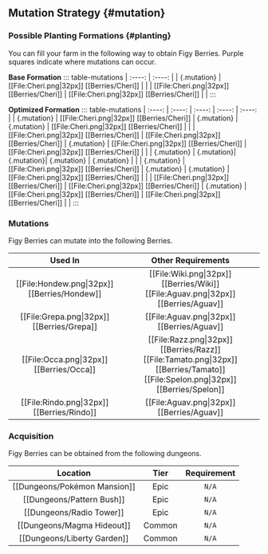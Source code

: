 ## Mutation Strategy {#mutation}

### Possible Planting Formations {#planting}

You can fill your farm in the following way to obtain Figy Berries. Purple squares indicate where mutations can occur.

**Base Formation**
::: table-mutations
| :----: | :----: |
| {.mutation} | [[File:Cheri.png\|32px]] [[Berries/Cheri]] | |
| [[File:Cheri.png\|32px]] [[Berries/Cheri]] | [[File:Cheri.png\|32px]] [[Berries/Cheri]] | |
:::

**Optimized Formation**
::: table-mutations
| :----: | :----: | :----: | :----: | :----: |
| {.mutation} | [[File:Cheri.png\|32px]] [[Berries/Cheri]] | {.mutation} | {.mutation} | [[File:Cheri.png\|32px]] [[Berries/Cheri]] | |
| [[File:Cheri.png\|32px]] [[Berries/Cheri]] | [[File:Cheri.png\|32px]] [[Berries/Cheri]] | {.mutation} | [[File:Cheri.png\|32px]] [[Berries/Cheri]] | [[File:Cheri.png\|32px]] [[Berries/Cheri]] | |
| {.mutation} | {.mutation}| {.mutation}| {.mutation} | {.mutation} | |
| {.mutation} | [[File:Cheri.png\|32px]] [[Berries/Cheri]] | {.mutation} | {.mutation} | [[File:Cheri.png\|32px]] [[Berries/Cheri]] | |
| [[File:Cheri.png\|32px]] [[Berries/Cheri]] | [[File:Cheri.png\|32px]] [[Berries/Cheri]] | {.mutation} | [[File:Cheri.png\|32px]] [[Berries/Cheri]] | [[File:Cheri.png\|32px]] [[Berries/Cheri]] | |
:::

### Mutations
Figy Berries can mutate into the following Berries.

| Used In                                       | Other Requirements |
| :---:                                         | :---: |
| [[File:Hondew.png\|32px]] [[Berries/Hondew]]  | [[File:Wiki.png\|32px]] [[Berries/Wiki]] [[File:Aguav.png\|32px]] [[Berries/Aguav]] |
| [[File:Grepa.png\|32px]] [[Berries/Grepa]]    | [[File:Aguav.png\|32px]] [[Berries/Aguav]] |
| [[File:Occa.png\|32px]] [[Berries/Occa]]    | [[File:Razz.png\|32px]] [[Berries/Razz]] [[File:Tamato.png\|32px]] [[Berries/Tamato]] [[File:Spelon.png\|32px]] [[Berries/Spelon]] |
| [[File:Rindo.png\|32px]] [[Berries/Rindo]]    | [[File:Aguav.png\|32px]] [[Berries/Aguav]] |

### Acquisition
Figy Berries can be obtained from the following dungeons.

| Location	                        | Tier	    | Requirement   |
| :---:                             | :---:     | :---:         |
| [[Dungeons/Pokémon Mansion]]      | Epic  	| `N/A`         |
| [[Dungeons/Pattern Bush]]	        | Epic  	| `N/A`         |
| [[Dungeons/Radio Tower]]	        | Epic  	| `N/A`         |
| [[Dungeons/Magma Hideout]]        | Common	| `N/A`         |
| [[Dungeons/Liberty Garden]]       | Common	| `N/A`         |